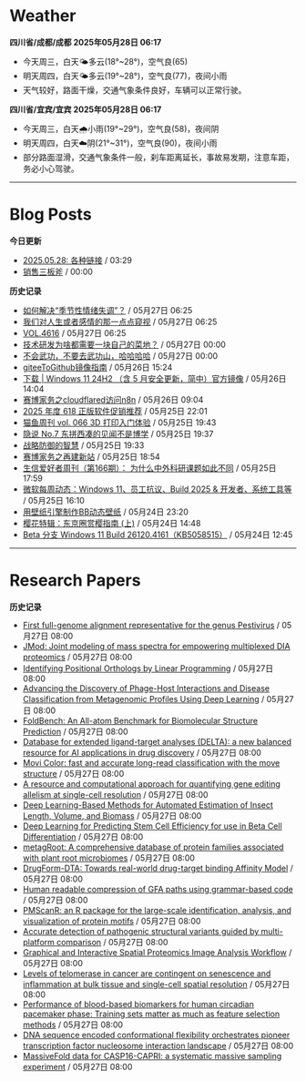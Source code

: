 # Weather
<!--qweather:start-->
**四川省/成都/成都 2025年05月28日 06:17**
- 今天周三，白天🌤️多云(18°~28°)，空气良(65)
- 明天周四，白天🌤️多云(19°~28°)，空气良(77)，夜间小雨
- 天气较好，路面干燥，交通气象条件良好，车辆可以正常行驶。

**四川省/宜宾/宜宾 2025年05月28日 06:17**
- 今天周三，白天🌧️小雨(19°~29°)，空气良(58)，夜间阴
- 明天周四，白天☁️阴(21°~31°)，空气良(90)，夜间小雨
- 部分路面湿滑，交通气象条件一般，刹车距离延长，事故易发期，注意车距，务必小心驾驶。
<!--qweather:end-->
---
# Blog Posts
<!--rss-blogs:start-->
**今日更新**
- [2025.05.28: 各种链接](https://www.owenyoung.com/blog/journals/2025-05-28/) / 03:29
- [销售三板斧](https://manateelazycat.github.io/2025/05/28/sale/) / 00:00

**历史记录**
- [如何解决“季节性情绪失调”？](http://m.wufazhuce.com/question/4375) / 05月27日 06:25
- [我们对人生或者感情的那一点点窥视](http://m.wufazhuce.com/article/6809) / 05月27日 06:25
- [VOL.4616](http://m.wufazhuce.com/one/4763) / 05月27日 06:25
- [技术研发为啥都需要一块自己的菜地？](https://manateelazycat.github.io/2025/05/27/developer-and-farm/) / 05月27日 00:00
- [不会武功，不要去武功山，哈哈哈哈](https://manateelazycat.github.io/2025/05/27/wu-gong-shan/) / 05月27日 00:00
- [giteeToGithub镜像指南](https://hp-l.github.io/2025/05/26/152454/) / 05月26日 15:24
- [下载 | Windows 11 24H2 （含 5 月安全更新，简中）官方镜像](https://windiscover.com/posts/windows-11-24h2-with-may-2025-update-iso.html) / 05月26日 14:04
- [赛博家务之cloudflared访问n8n](https://blog.pursuitus.com/cloudflaredandn8n.html) / 05月26日 09:04
- [2025 年度 618 正版软件促销推荐](https://windiscover.com/posts/618-2025-geniune-apps-deals.html) / 05月25日 22:01
- [猫鱼周刊 vol. 066 3D 打印入门体验](https://ameow.xyz/archives/weekly-066) / 05月25日 19:43
- [隐说 No.7 东拼西凑的见闻不是博学](https://wangyurui.com/posts/yin-shuo-no-7-dong-pin-xi-cou-bu-shi-bo-xue-cfd29bad) / 05月25日 19:37
- [战略防御的智慧](https://wangyurui.com/posts/zai-du-mao-xuan-zhong-guo-ge-ming-zhan-zheng-de-d4d1c3b9) / 05月25日 19:33
- [赛博家务之再建新站](https://blog.pursuitus.com/cyber-home-building-a-new-station.html) / 05月25日 18:54
- [生信爱好者周刊（第166期）： 为什么中外科研课题如此不同](https://openbiox.github.io/weekly/issue-166/) / 05月25日 17:59
- [微软每周动态：Windows 11、员工抗议、Build 2025 & 开发者、系统工具等](https://windiscover.com/posts/microsoft-weekly-may-19-to-may-25.html) / 05月25日 16:10
- [用壁纸引擎制作BB动态壁纸](https://www.wordpace.com/creating-wallpapers-with-wallpaper-engine/) / 05月24日 23:20
- [樱花特辑：东京圈赏樱指南 (上)](https://song.al/sakura_1) / 05月24日 14:48
- [Beta 分支 Windows 11 Build 26120.4161（KB5058515）](https://windiscover.com/posts/windows-11-build-26120-kb5058515.html) / 05月24日 12:45
<!--rss-blogs:end-->
---
# Research Papers
<!--rss-papers:start-->
**历史记录**
- [First full-genome alignment representative for the genus Pestivirus](https://www.biorxiv.org/content/10.1101/2025.05.22.655560v1?rss=1) / 05月27日 08:00
- [JMod: Joint modeling of mass spectra for empowering multiplexed DIA proteomics](https://www.biorxiv.org/content/10.1101/2025.05.22.655512v1?rss=1) / 05月27日 08:00
- [Identifying Positional Orthologs by Linear Programming](https://www.biorxiv.org/content/10.1101/2025.05.22.655535v1?rss=1) / 05月27日 08:00
- [Advancing the Discovery of Phage-Host Interactions and Disease Classification from Metagenomic Profiles Using Deep Learning](https://www.biorxiv.org/content/10.1101/2025.05.26.656232v1?rss=1) / 05月27日 08:00
- [FoldBench: An All-atom Benchmark for Biomolecular Structure Prediction](https://www.biorxiv.org/content/10.1101/2025.05.22.655600v1?rss=1) / 05月27日 08:00
- [Database for extended ligand-target analyses (DELTA): a new balanced resource for AI applications in drug discovery](https://www.biorxiv.org/content/10.1101/2025.05.22.655476v1?rss=1) / 05月27日 08:00
- [Movi Color: fast and accurate long-read classification with the move structure](https://www.biorxiv.org/content/10.1101/2025.05.22.655637v1?rss=1) / 05月27日 08:00
- [A resource and computational approach for quantifying gene editing allelism at single-cell resolution](https://www.biorxiv.org/content/10.1101/2025.05.22.653824v1?rss=1) / 05月27日 08:00
- [Deep Learning-Based Methods for Automated Estimation of Insect Length, Volume, and Biomass](https://www.biorxiv.org/content/10.1101/2025.05.22.655251v1?rss=1) / 05月27日 08:00
- [Deep Learning for Predicting Stem Cell Efficiency for use in Beta Cell Differentiation](https://www.biorxiv.org/content/10.1101/2025.05.22.652867v1?rss=1) / 05月27日 08:00
- [metagRoot: A comprehensive database of protein families associated with plant root microbiomes](https://www.biorxiv.org/content/10.1101/2025.05.22.653656v1?rss=1) / 05月27日 08:00
- [DrugForm-DTA: Towards real-world drug-target binding Affinity Model](https://www.biorxiv.org/content/10.1101/2025.05.22.655461v1?rss=1) / 05月27日 08:00
- [Human readable compression of GFA paths using grammar-based code](https://www.biorxiv.org/content/10.1101/2025.05.22.655470v1?rss=1) / 05月27日 08:00
- [PMScanR: an R package for the large-scale identification, analysis, and visualization of protein motifs](https://www.biorxiv.org/content/10.1101/2025.05.23.655703v1?rss=1) / 05月27日 08:00
- [Accurate detection of pathogenic structural variants guided by multi-platform comparison](https://www.biorxiv.org/content/10.1101/2025.05.21.655285v1?rss=1) / 05月27日 08:00
- [Graphical and Interactive Spatial Proteomics Image Analysis Workflow](https://www.biorxiv.org/content/10.1101/2025.05.23.655879v1?rss=1) / 05月27日 08:00
- [Levels of telomerase in cancer are contingent on senescence and inflammation at bulk tissue and single-cell spatial resolution](https://www.biorxiv.org/content/10.1101/2025.05.21.655338v1?rss=1) / 05月27日 08:00
- [Performance of blood-based biomarkers for human circadian pacemaker phase: Training sets matter as much as feature selection methods](https://www.biorxiv.org/content/10.1101/2025.05.21.655317v1?rss=1) / 05月27日 08:00
- [DNA sequence encoded conformational flexibility orchestrates pioneer transcription factor nucleosome interaction landscape](https://www.biorxiv.org/content/10.1101/2025.05.21.655105v1?rss=1) / 05月27日 08:00
- [MassiveFold data for CASP16-CAPRI: a systematic massive sampling experiment](https://www.biorxiv.org/content/10.1101/2025.05.26.653955v1?rss=1) / 05月27日 08:00
<!--rss-papers:end-->
